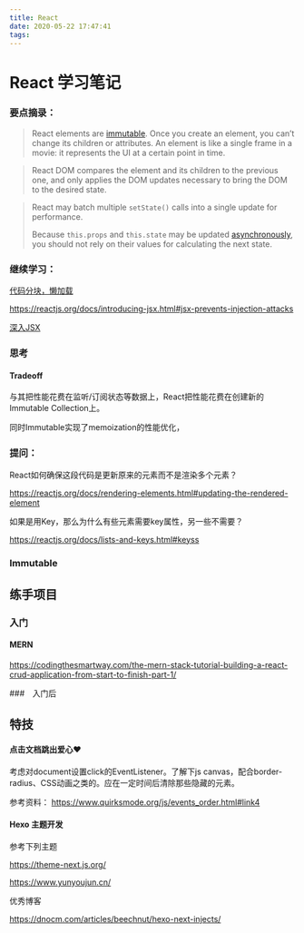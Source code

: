 ```yaml
---
title: React
date: 2020-05-22 17:47:41
tags:
---
```


# React 学习笔记

### 要点摘录：

> React elements are [immutable](https://en.wikipedia.org/wiki/Immutable_object). Once you create an element, you can’t change its children or attributes. An element is like a single frame in a movie: it represents the UI at a certain point in time.

> React DOM compares the element and its children to the previous one, and only applies the DOM updates necessary to bring the DOM to the desired state.

> React may batch multiple `setState()` calls into a single update for performance.
>
> Because `this.props` and `this.state` may be updated [asynchronously](https://reactjs.org/docs/state-and-lifecycle.html#state-updates-may-be-asynchronous), you should not rely on their values for calculating the next state.



### 继续学习：

[代码分块，懒加载](https://reactjs.org/docs/code-splitting.html)

https://reactjs.org/docs/introducing-jsx.html#jsx-prevents-injection-attacks

[深入JSX](https://reactjs.org/docs/jsx-in-depth.html)

### 思考

#### Tradeoff

与其把性能花费在监听/订阅状态等数据上，React把性能花费在创建新的Immutable Collection上。



同时Immutable实现了memoization的性能优化，

### 提问：

React如何确保这段代码是更新原来的元素而不是渲染多个元素？

https://reactjs.org/docs/rendering-elements.html#updating-the-rendered-element

如果是用Key，那么为什么有些元素需要key属性，另一些不需要？

https://reactjs.org/docs/lists-and-keys.html#keyss



### Immutable



## 练手项目

### 入门

#### MERN

https://codingthesmartway.com/the-mern-stack-tutorial-building-a-react-crud-application-from-start-to-finish-part-1/

###　入门后





## 特技

#### 点击文档跳出爱心❤

考虑对document设置click的EventListener。了解下js canvas，配合border-radius、CSS动画之类的。应在一定时间后清除那些隐藏的元素。

参考资料：
https://www.quirksmode.org/js/events_order.html#link4

#### Hexo 主题开发

参考下列主题

https://theme-next.js.org/

https://www.yunyoujun.cn/

优秀博客

https://dnocm.com/articles/beechnut/hexo-next-injects/